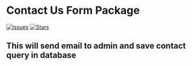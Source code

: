 
# Contact Us Form Package



[![Issues](https://img.shields.io/github/issues/angeldelacruzs/contact-package.svg?style=flat-square)](https://github.com/angeldelacruzs/contact-package/issues) [![Stars](	https://img.shields.io/github/stars/angeldelacruzs/contact-package.svg?style=flat-square)](https://github.com/angeldelacruzs/contact-package/stargazers)



## This will send email to admin and save contact query in database